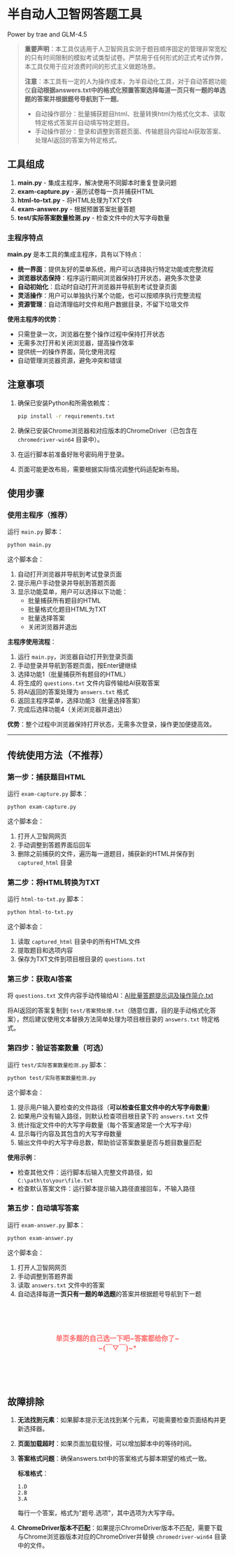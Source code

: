 # 半自动人卫智网答题工具

Power by trae and GLM-4.5

> **重要声明**：本工具仅适用于人卫智网且实测于题目顺序固定的管理非常宽松的只有时间限制的模拟考试类型试卷。严禁用于任何形式的正式考试作弊，本工具仅用于应对浪费时间的形式主义做题场景。
>
> **注意**：本工具有一定的人为操作成本，为半自动化工具，对于自动答题功能仅**自动根据answers.txt中的格式化预置答案选择每道一页只有一题的单选题的答案并根据题号导航到下一题**。
> - 自动操作部分：批量捕获题目html、批量转换html为格式化文本、读取特定格式答案并自动填写特定题目。
> - 手动操作部分：登录和调整到答题页面、传输题目内容给AI获取答案、处理AI返回的答案为特定格式。

## 工具组成

1. **main.py** - 集成主程序，解决使用不同脚本时重复登录问题
2. **exam-capture.py** - 遍历试卷每一页并捕获HTML
3. **html-to-txt.py** - 将HTML处理为TXT文件
4. **exam-answer.py** - 根据预置答案批量答题
5. **test/实际答案数量检测.py** - 检查文件中的大写字母数量

### 主程序特点

**main.py** 是本工具的集成主程序，具有以下特点：

- **统一界面**：提供友好的菜单系统，用户可以选择执行特定功能或完整流程
- **浏览器状态保持**：程序运行期间浏览器保持打开状态，避免多次登录
- **自动初始化**：启动时自动打开浏览器并导航到考试登录页面
- **灵活操作**：用户可以单独执行某个功能，也可以按顺序执行完整流程
- **资源管理**：自动清理临时文件和用户数据目录，不留下垃圾文件

**使用主程序的优势**：
- 只需登录一次，浏览器在整个操作过程中保持打开状态
- 无需多次打开和关闭浏览器，提高操作效率
- 提供统一的操作界面，简化使用流程
- 自动管理浏览器资源，避免冲突和错误

## 注意事项

1. 确保已安装Python和所需依赖库：
   ```bash
   pip install -r requirements.txt
   ```

2. 确保已安装Chrome浏览器和对应版本的ChromeDriver（已包含在 `chromedriver-win64` 目录中）。

3. 在运行脚本前准备好账号密码用于登录。

4. 页面可能更改布局，需要根据实际情况调整代码适配新布局。

## 使用步骤

### 使用主程序（推荐）

运行 `main.py` 脚本：

```bash
python main.py
```

这个脚本会：
1. 自动打开浏览器并导航到考试登录页面
2. 提示用户手动登录并导航到答题页面
3. 显示功能菜单，用户可以选择以下功能：
   - 批量捕获所有题目的HTML
   - 批量格式化题目HTML为TXT
   - 批量选择答案
   - 关闭浏览器并退出

**主程序使用流程**：
1. 运行 `main.py`，浏览器自动打开到登录页面
2. 手动登录并导航到答题页面，按Enter键继续
3. 选择功能1（批量捕获所有题目的HTML）
4. 将生成的 `questions.txt` 文件内容传输给AI获取答案
5. 将AI返回的答案处理为 `answers.txt` 格式
6. 返回主程序菜单，选择功能3（批量选择答案）
7. 完成后选择功能4（关闭浏览器并退出）

**优势**：整个过程中浏览器保持打开状态，无需多次登录，操作更加便捷高效。


---

## 传统使用方法（不推荐）

### 第一步：捕获题目HTML

运行 `exam-capture.py` 脚本：

```bash
python exam-capture.py
```

这个脚本会：
1. 打开人卫智网网页
2. 手动调整到答题界面后回车
3. 删除之前捕获的文件，遍历每一道题目，捕获新的HTML并保存到 `captured_html` 目录

### 第二步：将HTML转换为TXT

运行 `html-to-txt.py` 脚本：

```bash
python html-to-txt.py
```

这个脚本会：
1. 读取 `captured_html` 目录中的所有HTML文件
2. 提取题目和选项内容
3. 保存为TXT文件到项目根目录的 `questions.txt`

### 第三步：获取AI答案

将 `questions.txt` 文件内容手动传输给AI：[AI批量答题提示词及操作简介.txt](./AI批量答题提示词及操作简介.txt)

将AI返回的答案复制到 `test/答案预处理.txt`（随意位置，目的是手动格式化答案），然后建议使用文本替换方法简单处理为项目根目录的 `answers.txt` 特定格式。

### 第四步：验证答案数量（可选）

运行 `test/实际答案数量检测.py` 脚本：

```bash
python test/实际答案数量检测.py
```

这个脚本会：
1. 提示用户输入要检查的文件路径（**可以检查任意文件中的大写字母数量**）
2. 如果用户没有输入路径，则默认检查项目根目录下的 `answers.txt` 文件
3. 统计指定文件中的大写字母数量（每个答案通常是一个大写字母）
4. 显示每行内容及其包含的大写字母数量
5. 输出文件中的大写字母总数，帮助验证答案数量是否与题目数量匹配

**使用示例**：
- 检查其他文件：运行脚本后输入完整文件路径，如 `C:\path\to\your\file.txt`
- 检查默认答案文件：运行脚本提示输入路径直接回车，不输入路径

### 第五步：自动填写答案

运行 `exam-answer.py` 脚本：

```bash
python exam-answer.py
```

这个脚本会：
1. 打开人卫智网网页
2. 手动调整到答题界面
3. 读取 `answers.txt` 文件中的答案
4. 自动选择每道**一页只有一题的单选题**的答案并根据题号导航到下一题

<br>
<br>
<br>

<p style="color: #FF6B6B; font-weight: bold; text-align: center; font-size: 1.1em;">单页多题的自己选一下吧~答案都给你了~<br>~(￣▽￣)~*</p>

<br>
<br>
<br>

## 故障排除

1. **无法找到元素**：如果脚本提示无法找到某个元素，可能需要检查页面结构并更新选择器。

2. **页面加载超时**：如果页面加载较慢，可以增加脚本中的等待时间。

3. **答案格式问题**：确保answers.txt中的答案格式与脚本期望的格式一致。
   
   **标准格式**：
   ```
   1.D
   2.B
   3.A
   ```
   
   每行一个答案，格式为"题号.选项"，其中选项为大写字母。

4. **ChromeDriver版本不匹配**：如果提示ChromeDriver版本不匹配，需要下载与Chrome浏览器版本对应的ChromeDriver并替换 `chromedriver-win64` 目录中的文件。